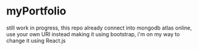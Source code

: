 # myPortfolio
still work in progress, this repo already connect into mongodb atlas online, use your own URI 
instead making it using bootstrap, i'm on my way to change it using React.js

